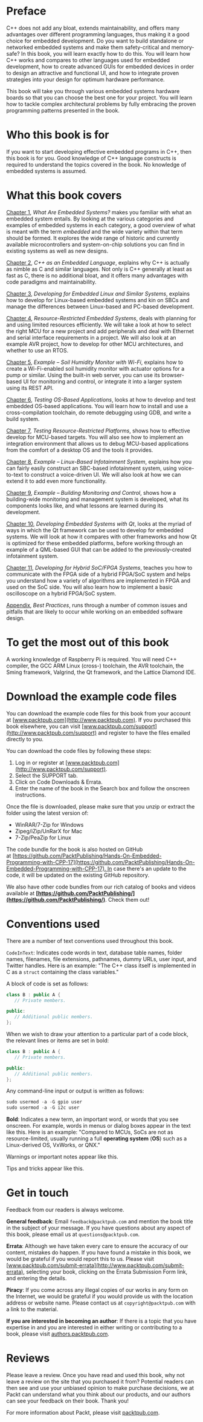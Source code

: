 # Preface

C++ does not add any bloat, extends maintainability, and offers many advantages over different programming languages, thus making it a good choice for embedded development. Do you want to build standalone or networked embedded systems and make them safety-critical and memory-safe? In this book, you will learn exactly how to do this. You will learn how C++ works and compares to other languages used for embedded development, how to create advanced GUIs for embedded devices in order to design an attractive and functional UI, and how to integrate proven strategies into your design for optimum hardware performance.

This book will take you through various embedded systems hardware boards so that you can choose the best one for your project. You will learn how to tackle complex architectural problems by fully embracing the proven programming patterns presented in the book.

# Who this book is for

If you want to start developing effective embedded programs in C++, then this book is for you. Good knowledge of C++ language constructs is required to understand the topics covered in the book. No knowledge of embedded systems is assumed.

# What this book covers

[Chapter 1](0ff8cac9-3155-45e1-af05-7005fc419dd6.xhtml), *What Are Embedded Systems?* makes you familiar with what an embedded system entails. By looking at the various categories and examples of embedded systems in each category, a good overview of what is meant with the term *embedded* and the wide variety within that term should be formed. It explores the wide range of historic and currently available microcontrollers and system-on-chip solutions you can find in existing systems as well as new designs.

[Chapter 2](cae3bf4a-2936-42b4-a33e-569e693bfcc8.xhtml), *C++ as an Embedded Language*, explains why C++ is actually as nimble as C and similar languages. Not only is C++ generally at least as fast as C, there is no additional bloat, and it offers many advantages with code paradigms and maintainability.

[Chapter 3](47e0b6fb-cb68-43c3-9453-2dc7575b1a46.xhtml), *Developing for Embedded Linux and Similar Systems*, explains how to develop for Linux-based embedded systems and kin on SBCs and manage the differences between Linux-based and PC-based development.

[Chapter 4](bb67db6a-7c71-4519-80c3-7cd571cddfc0.xhtml), *Resource-Restricted Embedded Systems*, deals with planning for and using limited resources efficiently. We will take a look at how to select the right MCU for a new project and add peripherals and deal with Ethernet and serial interface requirements in a project. We will also look at an example AVR project, how to develop for other MCU architectures, and whether to use an RTOS.

[Chapter 5](886aecf2-8926-4aec-8045-a07ae2cdde84.xhtml), *Example – Soil Humidity Monitor with Wi-Fi*, explains how to create a Wi-Fi-enabled soil humidity monitor with actuator options for a pump or similar. Using the built-in web server, you can use its browser-based UI for monitoring and control, or integrate it into a larger system using its REST API.

[Chapter 6](7d5d654f-a027-4825-ab9e-92c369b576a8.xhtml), *Testing OS-Based Applications*, looks at how to develop and test embedded OS-based applications. You will learn how to install and use a cross-compilation toolchain, do remote debugging using GDB, and write a build system.

[Chapter 7](d8237285-fcb7-4bbc-84f3-e45568598865.xhtml), *Testing Resource-Restricted Platforms*, shows how to effective develop for MCU-based targets. You will also see how to implement an integration environment that allows us to debug MCU-based applications from the comfort of a desktop OS and the tools it provides.

[Chapter 8](4416b2de-d86a-4001-863d-b167635a0e10.xhtml), *Example – Linux-Based Infotainment System*, explains how you can fairly easily construct an SBC-based infotainment system, using voice-to-text to construct a voice-driven UI. We will also look at how we can extend it to add even more functionality.

[Chapter 9](d165297b-8be7-44f5-90b5-53b3bcb51d3b.xhtml), *Example – Building Monitoring and Control*, shows how a building-wide monitoring and management system is developed, what its components looks like, and what lessons are learned during its development.

[Chapter 10](47e0b6fb-cb68-43c3-9453-2dc7575b1a46.xhtml), *Developing Embedded Systems with Qt*, looks at the myriad of ways in which the Qt framework can be used to develop for embedded systems. We will look at how it compares with other frameworks and how Qt is optimized for these embedded platforms, before working through an example of a QML-based GUI that can be added to the previously-created infotainment system.

[Chapter 11](c90e29ad-2e13-4838-a9c2-885209717513.xhtml), *Developing for Hybrid SoC/FPGA Systems*, teaches you how to communicate with the FPGA side of a hybrid FPGA/SoC system and helps you understand how a variety of algorithms are implemented in FPGA and used on the SoC side. You will also learn how to implement a basic oscilloscope on a hybrid FPGA/SoC system. 

[Appendix](ddead19d-4726-49ec-b780-34689efdd0b7.xhtml), *Best Practices*, runs through a number of common issues and pitfalls that are likely to occur while working on an embedded software design.

# To get the most out of this book

A working knowledge of Raspberry Pi is required. You will need C++ compiler, the GCC ARM Linux (cross-) toolchain, the AVR toolchain, the Sming framework, Valgrind, the Qt framework, and the Lattice Diamond IDE.

# Download the example code files

You can download the example code files for this book from your account at [www.packtpub.com](http://www.packtpub.com). If you purchased this book elsewhere, you can visit [www.packtpub.com/support](http://www.packtpub.com/support) and register to have the files emailed directly to you.

You can download the code files by following these steps:

1.  Log in or register at [www.packtpub.com](http://www.packtpub.com/support).
2.  Select the SUPPORT tab.
3.  Click on Code Downloads & Errata.
4.  Enter the name of the book in the Search box and follow the onscreen instructions.

Once the file is downloaded, please make sure that you unzip or extract the folder using the latest version of:

*   WinRAR/7-Zip for Windows
*   Zipeg/iZip/UnRarX for Mac
*   7-Zip/PeaZip for Linux

The code bundle for the book is also hosted on GitHub at [https://github.com/PacktPublishing/Hands-On-Embedded-Programming-with-CPP-17](https://github.com/PacktPublishing/Hands-On-Embedded-Programming-with-CPP-17). In case there's an update to the code, it will be updated on the existing GitHub repository.

We also have other code bundles from our rich catalog of books and videos available at **[https://github.com/PacktPublishing/](https://github.com/PacktPublishing/)**. Check them out!

# Conventions used

There are a number of text conventions used throughout this book.

`CodeInText`: Indicates code words in text, database table names, folder names, filenames, file extensions, pathnames, dummy URLs, user input, and Twitter handles. Here is an example: "The C++ class itself is implemented in C as a `struct` containing the class variables."

A block of code is set as follows:

```cpp
class B : public A { 
   // Private members. 

public: 
   // Additional public members. 
}; 
```

When we wish to draw your attention to a particular part of a code block, the relevant lines or items are set in bold:

```cpp
class B : public A { 
   // Private members. 

public: 
   // Additional public members. 
}; 
```

Any command-line input or output is written as follows:

```cpp
sudo usermod -a -G gpio user
sudo usermod -a -G i2c user
```

**Bold**: Indicates a new term, an important word, or words that you see onscreen. For example, words in menus or dialog boxes appear in the text like this. Here is an example: "Compared to MCUs, SoCs are not as resource-limited, usually running a full **operating system** (**OS**) such as a Linux-derived OS, VxWorks, or QNX."

Warnings or important notes appear like this.

Tips and tricks appear like this.

# Get in touch

Feedback from our readers is always welcome.

**General feedback**: Email `feedback@packtpub.com` and mention the book title in the subject of your message. If you have questions about any aspect of this book, please email us at `questions@packtpub.com`.

**Errata**: Although we have taken every care to ensure the accuracy of our content, mistakes do happen. If you have found a mistake in this book, we would be grateful if you would report this to us. Please visit [www.packtpub.com/submit-errata](http://www.packtpub.com/submit-errata), selecting your book, clicking on the Errata Submission Form link, and entering the details.

**Piracy**: If you come across any illegal copies of our works in any form on the Internet, we would be grateful if you would provide us with the location address or website name. Please contact us at `copyright@packtpub.com` with a link to the material.

**If you are interested in becoming an author**: If there is a topic that you have expertise in and you are interested in either writing or contributing to a book, please visit [authors.packtpub.com](http://authors.packtpub.com/).

# Reviews

Please leave a review. Once you have read and used this book, why not leave a review on the site that you purchased it from? Potential readers can then see and use your unbiased opinion to make purchase decisions, we at Packt can understand what you think about our products, and our authors can see your feedback on their book. Thank you!

For more information about Packt, please visit [packtpub.com](https://www.packtpub.com/).